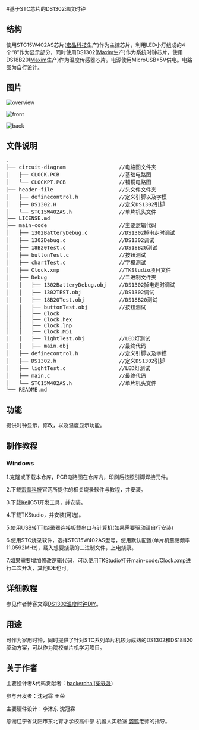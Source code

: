 #基于STC芯片的DS1302温度时钟

## 结构
  使用STC15W402AS芯片([宏晶科技](http://www.stcmcu.com/)生产)作为主控芯片，利用LED小灯组成的4个“8”作为显示部分，同时使用DS1302([Maxim](https://www.maximintegrated.com)生产)作为系统时钟芯片，使用DS18B20([Maxim](https://www.maximintegrated.com)生产)作为温度传感器芯片。电源使用MicroUSB+5V供电。电路图为自行设计。
## 图片
![overview](https://blog.hackerchai.com/wp-content/uploads/2016/08/DSC_0072-min.jpg)

![front](https://blog.hackerchai.com/wp-content/uploads/2016/08/DSC_0093.jpg)

![back](https://blog.hackerchai.com/wp-content/uploads/2016/08/DSC_0087-min.jpg)

## 文件说明
<pre>
.
├── circuit-diagram                 //电路图文件夹
│   ├── CLOCK.PCB                   //基础电路图
│   └── CLOCKPT.PCB                 //铺铜电路图
├── header-file                     //头文件文件夹
│   ├── definecontrol.h             //定义引脚以及字模
│   ├── DS1302.H                    //定义DS1302引脚
│   └── STC15W402AS.h               //单片机头文件
├── LICENSE.md
├── main-code                       //主要逻辑代码
│   ├── 1302BatteryDebug.c          //DS1302掉电走时调试
│   ├── 1302Debug.c                 //DS1302调试
│   ├── 18B20Test.c                 //DS18B20测试
│   ├── buttonTest.c                //按钮测试
│   ├── chartTest.c                 //字模测试
│   ├── Clock.xmp                   //TKStudio项目文件
│   ├── Debug                       //二进制文件夹
│   │   ├── 1302BatteryDebug.obj    //DS1302掉电走时调试
│   │   ├── 1302TEST.obj            //DS1302调试
│   │   ├── 18B20Test.obj           //DS18B20测试
│   │   ├── buttonTest.obj          //按钮测试
│   │   ├── Clock
│   │   ├── Clock.hex
│   │   ├── Clock.lnp
│   │   ├── Clock.M51
│   │   ├── lightTest.obj           //LED灯测试
│   │   ├── main.obj                //最终代码
│   ├── definecontrol.h             //定义引脚以及字模
│   ├── DS1302.h                    //定义DS1302引脚
│   ├── lightTest.c                 //LED灯测试
│   ├── main.c                      //最终代码
│   └── STC15W402AS.h               //单片机头文件
└── README.md
</pre>  
## 功能
  提供时钟显示，修改，以及温度显示功能。
## 制作教程
### Windows
  1.克隆或下载本仓库，PCB电路图在仓库内，印刷后按照引脚焊接元件。

  2.下载[宏晶科技](http://www.stcmcu.com/)官网所提供的相关烧录软件与教程，并安装。

  3.下载[Keil](http://www.keil.com/download/product/)C51开发工具，并安装。

  4.下载TKStudio，并安装(可选)。

  5.使用USB转TTl烧录器连接板载串口与计算机(如果需要驱动请自行安装)

  6.使用STC烧录软件，选择STC15W402AS型号，使用默认配置(单片机震荡频率11.0592MHz)，载入想要烧录的二进制文件，上电烧录。

  7.如果需要增加修改逻辑代码，可以使用TKStudio打开main-code/Clock.xmp进行二次开发，其他IDE也可。  
## 详细教程
  参见作者博客文章[DS1302温度时钟DIY](https://blog.hackerchai.com/ds1302-ds18b20-stc15-clock/)。
## 用途
  可作为家用时钟，同时提供了针对STC系列单片机较为成熟的DS1302和DS18B20驱动方案，可以作为院校单片机学习项目。
## 关于作者
主要设计者&代码贡献者：[hackerchai](https://github.com/hackerchai)([柴轶晟](https://hackerchai.com))

参与开发者：沈冠霖 王荣

主要硬件设计：李沐东 沈冠霖

感谢辽宁省沈阳市东北育才学校高中部 机器人实验室 [龚鹏](13644056236@126.com)老师的指导。
